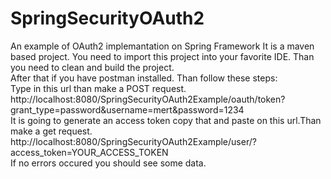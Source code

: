 # SpringSecurityOAuth2
An example of OAuth2 implemantation on Spring Framework
It is a maven based project. You need to import this project into your favorite IDE. Than you need to clean and build the project.<br>
After that if you have postman installed. Than follow these steps:<br>
Type in this url than make a POST request.<br>
http://localhost:8080/SpringSecurityOAuth2Example/oauth/token?grant_type=password&username=mert&password=1234<br>
It is going to generate an access token copy that and paste on this url.Than make a get request.<br>
http://localhost:8080/SpringSecurityOAuth2Example/user/?access_token=YOUR_ACCESS_TOKEN<br>
If no errors occured you should see some data.


